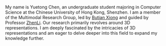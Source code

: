 My name is Yuetong Chen, an undergraduate student majoring in Computer Science at the Chinese University of Hong Kong, Shenzhen. I am a member of the Multimodal Research Group, led by [Butian Xiong](https://saliteta.github.io/) and guided by Professor [ZhenLi](https://mypage.cuhk.edu.cn/academics/lizhen/). Our research primarily revolves around 3D representations. I am deeply fascinated by the intricacies of 3D representations and am eager to delve deeper into this field to expand my knowledge further.

